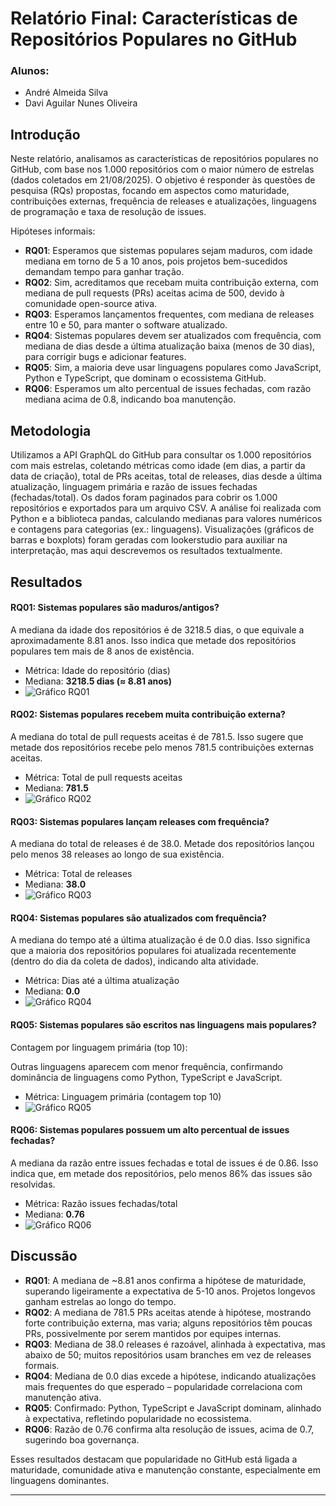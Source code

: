 # Relatório Final: Características de Repositórios Populares no GitHub

### Alunos:
- André Almeida Silva
- Davi Aguilar Nunes Oliveira

## Introdução

Neste relatório, analisamos as características de repositórios populares no GitHub, com base nos 1.000 repositórios com o maior número de estrelas (dados coletados em 21/08/2025). O objetivo é responder às questões de pesquisa (RQs) propostas, focando em aspectos como maturidade, contribuições externas, frequência de releases e atualizações, linguagens de programação e taxa de resolução de issues.

Hipóteses informais:
- **RQ01**: Esperamos que sistemas populares sejam maduros, com idade mediana em torno de 5 a 10 anos, pois projetos bem-sucedidos demandam tempo para ganhar tração.
- **RQ02**: Sim, acreditamos que recebam muita contribuição externa, com mediana de pull requests (PRs) aceitas acima de 500, devido à comunidade open-source ativa.
- **RQ03**: Esperamos lançamentos frequentes, com mediana de releases entre 10 e 50, para manter o software atualizado.
- **RQ04**: Sistemas populares devem ser atualizados com frequência, com mediana de dias desde a última atualização baixa (menos de 30 dias), para corrigir bugs e adicionar features.
- **RQ05**: Sim, a maioria deve usar linguagens populares como JavaScript, Python e TypeScript, que dominam o ecossistema GitHub.
- **RQ06**: Esperamos um alto percentual de issues fechadas, com razão mediana acima de 0.8, indicando boa manutenção.

## Metodologia

Utilizamos a API GraphQL do GitHub para consultar os 1.000 repositórios com mais estrelas, coletando métricas como idade (em dias, a partir da data de criação), total de PRs aceitas, total de releases, dias desde a última atualização, linguagem primária e razão de issues fechadas (fechadas/total). Os dados foram paginados para cobrir os 1.000 repositórios e exportados para um arquivo CSV. A análise foi realizada com Python e a biblioteca pandas, calculando medianas para valores numéricos e contagens para categorias (ex.: linguagens). Visualizações (gráficos de barras e boxplots) foram geradas com lookerstudio para auxiliar na interpretação, mas aqui descrevemos os resultados textualmente.

## Resultados

#### RQ01: Sistemas populares são maduros/antigos?
A mediana da idade dos repositórios é de 3218.5 dias, o que equivale a aproximadamente 8.81 anos. Isso indica que metade dos repositórios populares tem mais de 8 anos de existência.
- Métrica: Idade do repositório (dias)
- Mediana: **3218.5 dias (≈ 8.81 anos)**
- ![Gráfico RQ01](graficos/img/grafico-rq01.png)


#### RQ02: Sistemas populares recebem muita contribuição externa?
A mediana do total de pull requests aceitas é de 781.5. Isso sugere que metade dos repositórios recebe pelo menos 781.5 contribuições externas aceitas.
- Métrica: Total de pull requests aceitas
- Mediana: **781.5**
- ![Gráfico RQ02](graficos/img/grafico-rq02.png)

#### RQ03: Sistemas populares lançam releases com frequência?
A mediana do total de releases é de 38.0. Metade dos repositórios lançou pelo menos 38 releases ao longo de sua existência.
- Métrica: Total de releases
- Mediana: **38.0**
- ![Gráfico RQ03](graficos/img/grafico-rq03.png)

#### RQ04: Sistemas populares são atualizados com frequência?
A mediana do tempo até a última atualização é de 0.0 dias. Isso significa que a maioria dos repositórios populares foi atualizada recentemente (dentro do dia da coleta de dados), indicando alta atividade.
- Métrica: Dias até a última atualização
- Mediana: **0.0**
- ![Gráfico RQ04](graficos/img/grafico-rq04.png)

#### RQ05: Sistemas populares são escritos nas linguagens mais populares?
Contagem por linguagem primária (top 10):

Outras linguagens aparecem com menor frequência, confirmando dominância de linguagens como Python, TypeScript e JavaScript.
- Métrica: Linguagem primária (contagem top 10)
- ![Gráfico RQ05](graficos/img/grafico-rq05.png)

#### RQ06: Sistemas populares possuem um alto percentual de issues fechadas?
A mediana da razão entre issues fechadas e total de issues é de 0.86. Isso indica que, em metade dos repositórios, pelo menos 86% das issues são resolvidas.
- Métrica: Razão issues fechadas/total
- Mediana: **0.76**
- ![Gráfico RQ06](graficos/img/grafico-rq06.png)


## Discussão

- **RQ01**: A mediana de ~8.81 anos confirma a hipótese de maturidade, superando ligeiramente a expectativa de 5-10 anos. Projetos longevos ganham estrelas ao longo do tempo.
- **RQ02**: A mediana de 781.5 PRs aceitas atende à hipótese, mostrando forte contribuição externa, mas varia; alguns repositórios têm poucas PRs, possivelmente por serem mantidos por equipes internas.
- **RQ03**: Mediana de 38.0 releases é razoável, alinhada à expectativa, mas abaixo de 50; muitos repositórios usam branches em vez de releases formais.
- **RQ04**: Mediana de 0.0 dias excede a hipótese, indicando atualizações mais frequentes do que esperado – popularidade correlaciona com manutenção ativa.
- **RQ05**: Confirmado: Python, TypeScript e JavaScript dominam, alinhado à expectativa, refletindo popularidade no ecossistema.
- **RQ06**: Razão de 0.76 confirma alta resolução de issues, acima de 0.7, sugerindo boa governança.

Esses resultados destacam que popularidade no GitHub está ligada a maturidade, comunidade ativa e manutenção constante, especialmente em linguagens dominantes.

---
